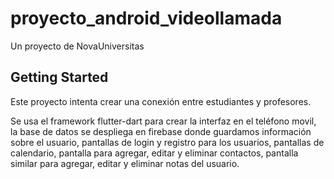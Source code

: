 # proyecto_android_videollamada

Un proyecto de NovaUniversitas

## Getting Started

Este proyecto intenta crear una conexión entre estudiantes y profesores.

Se usa el framework flutter-dart para crear la interfaz en el teléfono movil, 
la base de datos se despliega en firebase donde guardamos información sobre el 
usuario, pantallas de login y registro para los usuarios, pantallas de calendario,
pantalla para agregar, editar y eliminar contactos, pantalla similar para agregar,
editar y eliminar notas del usuario.

